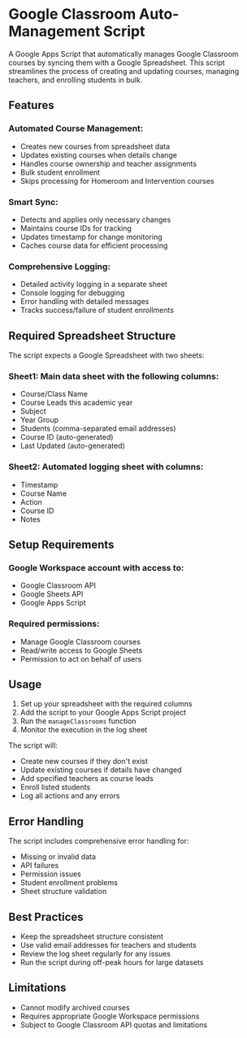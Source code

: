 # Google Classroom Auto-Management Script

A Google Apps Script that automatically manages Google Classroom courses by syncing them with a Google Spreadsheet. This script streamlines the process of creating and updating courses, managing teachers, and enrolling students in bulk.

## Features

### Automated Course Management:
- Creates new courses from spreadsheet data
- Updates existing courses when details change
- Handles course ownership and teacher assignments
- Bulk student enrollment
- Skips processing for Homeroom and Intervention courses

### Smart Sync:
- Detects and applies only necessary changes
- Maintains course IDs for tracking
- Updates timestamp for change monitoring
- Caches course data for efficient processing

### Comprehensive Logging:
- Detailed activity logging in a separate sheet
- Console logging for debugging
- Error handling with detailed messages
- Tracks success/failure of student enrollments

## Required Spreadsheet Structure

The script expects a Google Spreadsheet with two sheets:

### Sheet1: Main data sheet with the following columns:
- Course/Class Name
- Course Leads this academic year
- Subject
- Year Group
- Students (comma-separated email addresses)
- Course ID (auto-generated)
- Last Updated (auto-generated)

### Sheet2: Automated logging sheet with columns:
- Timestamp
- Course Name
- Action
- Course ID
- Notes

## Setup Requirements

### Google Workspace account with access to:
- Google Classroom API
- Google Sheets API
- Google Apps Script

### Required permissions:
- Manage Google Classroom courses
- Read/write access to Google Sheets
- Permission to act on behalf of users

## Usage

1. Set up your spreadsheet with the required columns
2. Add the script to your Google Apps Script project
3. Run the `manageClassrooms` function
4. Monitor the execution in the log sheet

The script will:
- Create new courses if they don't exist
- Update existing courses if details have changed
- Add specified teachers as course leads
- Enroll listed students
- Log all actions and any errors

## Error Handling

The script includes comprehensive error handling for:
- Missing or invalid data
- API failures
- Permission issues
- Student enrollment problems
- Sheet structure validation

## Best Practices

- Keep the spreadsheet structure consistent
- Use valid email addresses for teachers and students
- Review the log sheet regularly for any issues
- Run the script during off-peak hours for large datasets

## Limitations

- Cannot modify archived courses
- Requires appropriate Google Workspace permissions
- Subject to Google Classroom API quotas and limitations
